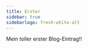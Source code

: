 ```yaml
---
title: Erster
sidebar: true
sidebarlogo: fresh-white-alt
---
```


Mein toller erster Blog-Eintrag!!
